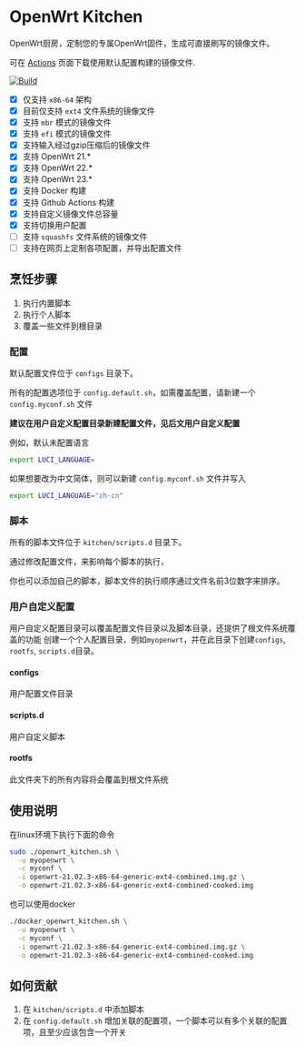 # OpenWrt Kitchen

OpenWrt厨房，定制您的专属OpenWrt固件，生成可直接刷写的镜像文件。

可在 [Actions](https://github.com/xiaozhuai/openwrt_kitchen/actions) 页面下载使用默认配置构建的镜像文件.

[![Build](https://github.com/xiaozhuai/openwrt_kitchen/actions/workflows/Build.yml/badge.svg)](https://github.com/xiaozhuai/openwrt_kitchen/actions/workflows/Build.yml)

* [x] 仅支持 `x86-64` 架构
* [x] 目前仅支持 `ext4` 文件系统的镜像文件
* [x] 支持 `mbr` 模式的镜像文件
* [x] 支持 `efi` 模式的镜像文件
* [x] 支持输入经过gzip压缩后的镜像文件
* [x] 支持 OpenWrt 21.*
* [x] 支持 OpenWrt 22.*
* [x] 支持 OpenWrt 23.*
* [x] 支持 Docker 构建
* [x] 支持 Github Actions 构建
* [x] 支持自定义镜像文件总容量
* [x] 支持切换用户配置
* [ ] 支持 `squashfs` 文件系统的镜像文件
* [ ] 支持在网页上定制各项配置，并导出配置文件

## 烹饪步骤

1. 执行内置脚本
2. 执行个人脚本
3. 覆盖一些文件到根目录

### 配置

默认配置文件位于 `configs` 目录下。

所有的配置选项位于 `config.default.sh`，如需覆盖配置，请新建一个 `config.myconf.sh` 文件

**建议在用户自定义配置目录新建配置文件，见后文用户自定义配置**

例如，默认未配置语言
```sh
export LUCI_LANGUAGE=
```

如果想要改为中文简体，则可以新建 `config.myconf.sh` 文件并写入
```sh
export LUCI_LANGUAGE="zh-cn"
```

### 脚本

所有的脚本文件位于 `kitchen/scripts.d` 目录下。

通过修改配置文件，来影响每个脚本的执行，

你也可以添加自己的脚本，脚本文件的执行顺序通过文件名前3位数字来排序。

### 用户自定义配置

用户自定义配置目录可以覆盖配置文件目录以及脚本目录，还提供了根文件系统覆盖的功能
创建一个个人配置目录，例如`myopenwrt`，并在此目录下创建`configs`, `rootfs`, `scripts.d`目录。

#### configs
用户配置文件目录

#### scripts.d
用户自定义脚本

#### rootfs
此文件夹下的所有内容将会覆盖到根文件系统

## 使用说明

在linux环境下执行下面的命令
```sh
sudo ./openwrt_kitchen.sh \
  -u myopenwrt \
  -c myconf \
  -i openwrt-21.02.3-x86-64-generic-ext4-combined.img.gz \
  -o openwrt-21.02.3-x86-64-generic-ext4-combined-cooked.img
```

也可以使用docker
```sh
./docker_openwrt_kitchen.sh \
  -u myopenwrt \
  -c myconf \
  -i openwrt-21.02.3-x86-64-generic-ext4-combined.img.gz \
  -o openwrt-21.02.3-x86-64-generic-ext4-combined-cooked.img
```

## 如何贡献

1. 在 `kitchen/scripts.d` 中添加脚本
2. 在 `config.default.sh` 增加关联的配置项，一个脚本可以有多个关联的配置项，且至少应该包含一个开关
